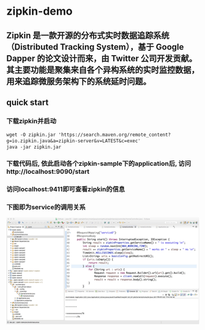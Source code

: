 # zipkin-demo

## Zipkin 是一款开源的分布式实时数据追踪系统（Distributed Tracking System），基于 Google Dapper 的论文设计而来，由 Twitter 公司开发贡献。其主要功能是聚集来自各个异构系统的实时监控数据，用来追踪微服务架构下的系统延时问题。  

## quick start
### 下载zipkin并启动
```shell
wget -O zipkin.jar 'https://search.maven.org/remote_content?g=io.zipkin.java&a=zipkin-server&v=LATEST&c=exec'
java -jar zipkin.jar
```
  
### 下载代码后, 依此启动各个zipkin-sample下的application后, 访问http://localhost:9090/start
### 访问localhost:9411即可查看zipkin的信息
### 下图即为service的调用关系
![flow](src/main/resources/doc/pic/flow.jpg)
